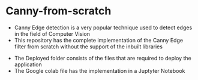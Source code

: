 # Canny-from-scratch

- Canny Edge detection is a very popular technique used to detect edges in the field of Computer Vision
- This repository has the complete implementation of the Canny Edge filter from scratch without the support of the inbuilt libraries

<!--- The deployed application can be found at https://canny-filter.herokuapp.com/, Try uploading a photo and watch the step by step transformation !!-->
- The Deployed folder consists of the files that are required to deploy the application 
- The Google colab file has the implementation in a Juptyter Notebook

